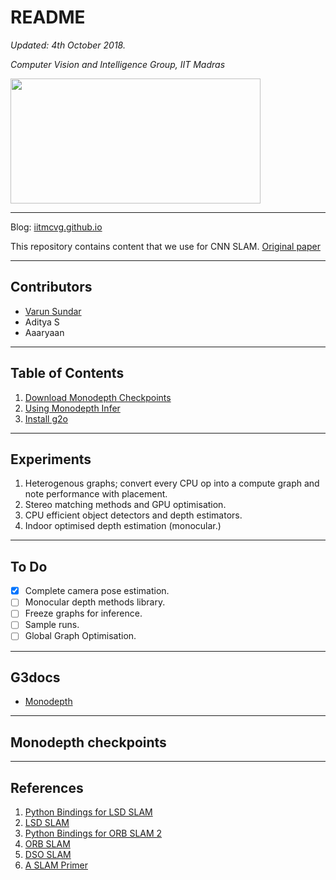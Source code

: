 # README

_Updated: 4th October 2018._

*Computer Vision and Intelligence Group, IIT Madras*

<img src=/avatar.png width=400 height=200></img>

---

Blog:  [iitmcvg.github.io](http://iitmcvg.github.io/)

This repository contains content that we use for CNN SLAM. [Original paper](https://arxiv.org/abs/1704.03489)

---

## Contributors

* [Varun Sundar](github.com/varun19299)
* Aditya S
* Aaaryaan

---

## Table of Contents

1. [Download Monodepth Checkpoints](g3docs/download_monodepth.md)
2. [Using Monodepth Infer](g3docs/using_monodepth_infer.md)
3. [Install g2o](g3docs/install_g2o.md)

---

## Experiments

1. Heterogenous graphs; convert every CPU op into a compute graph and note performance with placement.
2. Stereo matching methods and GPU optimisation.
3. CPU efficient object detectors and depth estimators.
4. Indoor optimised depth estimation (monocular.)

---

## To Do

* [x] Complete camera pose estimation.
* [ ] Monocular depth methods library.
* [ ] Freeze graphs for inference. 
* [ ] Sample runs.
* [ ] Global Graph Optimisation.

---

## G3docs

* [Monodepth](g3docs/monodepth.md)

---

## Monodepth checkpoints

----

## References

1. [Python Bindings for LSD SLAM](https://github.com/pupil-labs/pySLAM)
2. [LSD SLAM](https://github.com/tum-vision/lsd_slam)
3. [Python Bindings for ORB SLAM 2](https://github.com/jskinn/ORB_SLAM2-PythonBindings)
4. [ORB SLAM](https://github.com/raulmur/ORB_SLAM)
5. [DSO SLAM](https://github.com/JakobEngel/dso)
6. [A SLAM Primer](https://youtu.be/U6vr3iNrwRA?list=PLgnQpQtFTOGQrZ4O5QzbIHgl3b1JHimN_)
